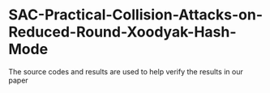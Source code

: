 # SAC-Practical-Collision-Attacks-on-Reduced-Round-Xoodyak-Hash-Mode
The source codes and results are used to help verify the results in our paper
